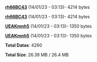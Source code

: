 [**rh66BC43**](/data/rh66BC43.txt) (14/01/23 - 03:13)- 4214 bytes

[**rh66BC43**](/data/rh66BC43.txt) (14/01/23 - 03:13)- 4214 bytes

[**UEAKmnh5**](/data/UEAKmnh5.txt) (14/01/23 - 03:13)- 1350 bytes

[**UEAKmnh5**](/data/UEAKmnh5.txt) (14/01/23 - 03:13)- 1350 bytes

**Total Datas**: 4260

**Total Size**: 26.39 MB / 26.4 MB